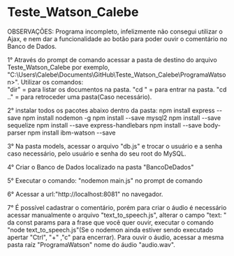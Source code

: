 # Teste_Watson_Calebe
OBSERVAÇÕES:
Programa incompleto, infelizmente não consegui utilizar o Ajax, e nem dar a funcionalidade ao botão para poder ouvir o comentário no Banco de Dados.

1° Através do prompt de comando acessar a pasta de destino do arquivo Teste_Watson_Calebe por exemplo,
"C:\Users\Calebe\Documents\GitHub\Teste_Watson_Calebe\ProgramaWatson>". Utilizar os comandos:  
"dir" = para listar os documentos na pasta.
"cd <nomeDaPasta>" = para entrar na pasta.
"cd .." = para retroceder uma pasta(Caso necessário).

2° instalar todos os pacotes abaixo dentro da pasta:
npm install express --save
npm install nodemon -g
npm install --save mysql2
npm install --save sequelize
npm install --save express-handlebars
npm install --save body-parser
npm install ibm-watson --save

3° Na pasta models, acessar o arquivo "db.js" e trocar o usuário e a senha caso necessário, pelo usuário e senha do seu root do MySQL.

4° Criar o Banco de Dados localizado na pasta "BancoDeDados"

5° Executar o comando: "nodemon main.js" no prompt de comando

6° Acessar a url:"http://localhost:8081" no navegador.

7° É possível cadastrar o comentário, porém para criar o áudio é necessário acessar manualmente o arquivo 
"text_to_speech.js", alterar o campo "text: " da const params para a frase que você quer ouvir, executar o comando "node text_to_speech.js"(Se o nodemon ainda estiver sendo executado apertar "Ctrl", "+" ,"c" para encerrar). Para ouvir o áudio, acessar a mesma pasta raíz "ProgramaWatson" nome do áudio "audio.wav".

